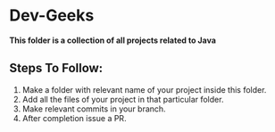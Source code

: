 # Dev-Geeks
**This folder is a collection of all projects related to Java**

## Steps To Follow:
1. Make a folder with relevant name of your project inside this folder.
2. Add all the files of your project in that particular folder.
3. Make relevant commits in your branch.
4. After completion issue a PR.
